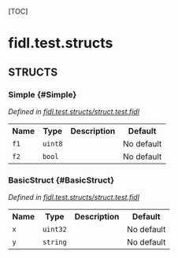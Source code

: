 [TOC]

# fidl.test.structs




## **STRUCTS**

### Simple {#Simple}
*Defined in [fidl.test.structs/struct.test.fidl](https://fuchsia.googlesource.com/fuchsia/+/HEAD/struct.test.fidl#3)*



<table>
    <tr><th>Name</th><th>Type</th><th>Description</th><th>Default</th></tr><tr id="Simple.f1">
            <td><code>f1</code></td>
            <td>
                <code>uint8</code>
            </td>
            <td></td>
            <td>No default</td>
        </tr><tr id="Simple.f2">
            <td><code>f2</code></td>
            <td>
                <code>bool</code>
            </td>
            <td></td>
            <td>No default</td>
        </tr>
</table>

### BasicStruct {#BasicStruct}
*Defined in [fidl.test.structs/struct.test.fidl](https://fuchsia.googlesource.com/fuchsia/+/HEAD/struct.test.fidl#8)*



<table>
    <tr><th>Name</th><th>Type</th><th>Description</th><th>Default</th></tr><tr id="BasicStruct.x">
            <td><code>x</code></td>
            <td>
                <code>uint32</code>
            </td>
            <td></td>
            <td>No default</td>
        </tr><tr id="BasicStruct.y">
            <td><code>y</code></td>
            <td>
                <code>string</code>
            </td>
            <td></td>
            <td>No default</td>
        </tr>
</table>













